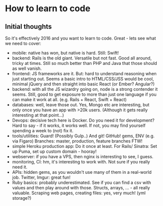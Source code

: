 # How to learn to code

## Initial thoughts
So it's effectively 2016 and you want to learn to code. Great - lets see
what we need to cover:

* mobile: native has won, but native is hard. Still: Swift!
* backend: Rails is the old giant. Versatile but not fast. Good all
  around, tricky at times. Still so much better than PHP and Java that
  those should as well vanish.
* frontend: JS frameworks are it. But: hard to understand reasoning when
  just starting out. Seems a basic intro to HTML/CSS/JSS would be cool,
  minimal jQuery and then straight into basic React (or Ember? Angular?)
* backend: with all the JS wizardry going on, node is a strong contender
  it seems. Still, good to get exposure to more than just one language
  if you can make it work at all. (e.g. Rails + React, Swift + React)
* databases: well, leave those out. Yes, Mongo etc are interesting, but
  only once you have an app with >20k users. (Although it gets really
  interesting at that point...)
* Devops: decisive tech here is Docker. Do you need it for development?
  Hard to say - if it works, it works well. If not, you may find
  yourself spending a week to (not) fix it.
* tools/utilities: Guard! (Possibly Gulp..) And git! GitHub! gems, ENV
  (e.g. via Figaro) Branches: master, production, feature branches FTW!
* simple Heroku production app: Do it once at least. For Rails/ Sinatra:
  Set up Puma, set up custom domain - hooray!
* webserver: if you have a VPS, then nginx is interesting to see, I
  guess.
* monitoring, CI: hm, it's interesting to work with. Not sure if you
  really need it.
* APIs: hidden gems, as you wouldn't use many of them in a real-world
  job. Twitter, Imgur: great fun!
* Ruby basics: probably underestimated. See if you can find a csv with
  values and then play around with those. Structs, arrays, ... - all
  really valuable. Scraping web pages, creating files: yes, very much!
  (yml storage?)
